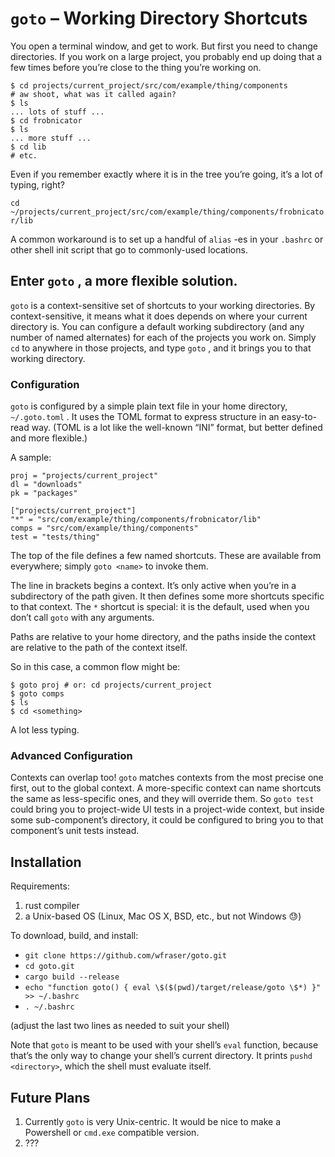 # `goto` – Working Directory Shortcuts

You open a terminal window, and get to work. But first you need to change directories. If you work on a large project, you probably end up doing that a few times before you’re close to the thing you’re working on.


    $ cd projects/current_project/src/com/example/thing/components
    # aw shoot, what was it called again?
    $ ls
    ... lots of stuff ...
    $ cd frobnicator
    $ ls
    ... more stuff ...
    $ cd lib
    # etc.

Even if you remember exactly where it is in the tree you’re going, it’s a lot of typing, right?

 `cd ~/projects/current_project/src/com/example/thing/components/frobnicator/lib`

A common workaround is to set up a handful of `alias` -es in your `.bashrc` or other shell init script that go to commonly-used locations.

## Enter `goto` , a more flexible solution.

`goto`  is a context-sensitive set of shortcuts to your working directories. By context-sensitive, it means what it does depends on where your current directory is. You can configure a default working subdirectory (and any number of named alternates) for each of the projects you work on. Simply `cd` to anywhere in those projects, and type `goto` , and it brings you to that working directory.

### Configuration

`goto` is configured by a simple plain text file in your home directory, `~/.goto.toml` . It uses the TOML format to express structure in an easy-to-read way. (TOML is a lot like the well-known “INI” format, but better defined and more flexible.)

A sample:

    proj = "projects/current_project"
    dl = "downloads"
    pk = "packages"

    ["projects/current_project"]
    "*" = "src/com/example/thing/components/frobnicator/lib"
    comps = "src/com/example/thing/components"
    test = "tests/thing"

The top of the file defines a few named shortcuts. These are available from everywhere; simply `goto <name>` to invoke them.

The line in brackets begins a context. It’s only active when you’re in a subdirectory of the path given. It then defines some more shortcuts specific to that context. The `*` shortcut is special: it is the default, used when you don’t call `goto` with any arguments.

Paths are relative to your home directory, and the paths inside the context are relative to the path of the context itself.

So in this case, a common flow might be:

    $ goto proj # or: cd projects/current_project
    $ goto comps
    $ ls
    $ cd <something>

A lot less typing.

### Advanced Configuration

Contexts can overlap too! `goto` matches contexts from the most precise one first, out to the global context. A more-specific context can name shortcuts the same as less-specific ones, and they will override them. So `goto test` could bring you to project-wide UI tests in a project-wide context, but inside some sub-component’s directory, it could be configured to bring you to that component’s unit tests instead.

## Installation

Requirements:

1. rust compiler
2. a Unix-based OS (Linux, Mac OS X, BSD, etc., but not Windows 😓)

To download, build, and install:

- `git clone https://github.com/wfraser/goto.git`
- `cd goto.git`
- `cargo build --release`
- `echo "function goto() { eval \$($(pwd)/target/release/goto \$*) }" >> ~/.bashrc`
- `. ~/.bashrc`

(adjust the last two lines as needed to suit your shell)

Note that `goto` is meant to be used with your shell’s `eval` function, because that’s the only way to change your shell’s current directory. It prints `pushd <directory>`, which the shell must evaluate itself.

## Future Plans
1. Currently `goto` is very Unix-centric. It would be nice to make a Powershell or `cmd.exe` compatible version.
2. ???
